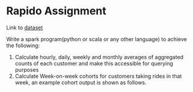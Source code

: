 # Rapido Assignment
Link to [dataset](https://drive.google.com/a/rapido.bike/file/d/19Vw9Vf6nGpdRKb8qAK9qxmO8jBGiTWWx/view?usp=drivesdk) <br/>

Write a spark program(python or scala or any other language) to achieve the following:
1. Calculate hourly, daily, weekly and monthly averages of aggregated counts of each
customer and make this accessible for querying purposes<br/>
2. Calculate Week-on-week cohorts for customers taking rides in that week, an example
cohort output is shown as follows.<br/>
